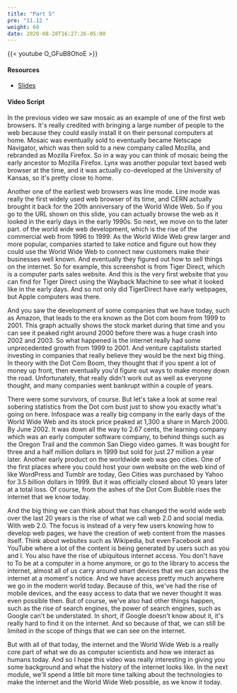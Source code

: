 ```yaml
---
title: "Part 5"
pre: "11.12 "
weight: 60
date: 2020-08-28T16:27:26-05:00
---
```


{{< youtube O_GFuB8OhoE >}}


#### Resources
* [Slides](../slides/10-History_of_the_Internet.pdf)

#### Video Script

In the previous video we saw mosaic as an example of one of the first web browsers. It's really credited with bringing a large number of people to the web because they could easily install it on their personal computers at home. Mosaic was eventually sold to eventually became Netscape Navigator, which was then sold to a new company called Mozilla, and rebranded as Mozilla Firefox. So in a way you can think of mosaic being the early ancestor to Mozilla Firefox. Lynx was another popular text based web browser at the time, and it was actually co-developed at the University of Kansas, so it's pretty close to home. 

Another one of the earliest web browsers was line mode. Line mode was really the first widely used web browser of its time, and CERN actually brought it back for the 20th anniversary of the World Wide Web. So if you go to the URL shown on this slide, you can actually browse the web as it looked in the early days in the early 1990s. So next, we move on to the later part. of the world wide web development, which is the rise of the commercial web from 1996 to 1999. As the World Wide Web grew larger and more popular, companies started to take notice and figure out how they could use the World Wide Web to connect new customers make their businesses well known. And eventually they figured out how to sell things on the internet. So for example, this screenshot is from Tiger Direct, which is a computer parts sales website. And this is the very first website that you can find for Tiger Direct using the Wayback Machine to see what it looked like in the early days. And so not only did TigerDirect have early webpages, but Apple computers was there. 

And you saw the development of some companies that we have today, such as Amazon, that leads to the era known as the Dot com boom from 1999 to 2001. This graph actually shows the stock market during that time and you can see it peaked right around 2000 before there was a huge crash into 2002 and 2003. So what happened is the internet really had some unprecedented growth from 1999 to 2001. And venture capitalists started investing in companies that really believe they would be the next big thing. In theory with the Dot Com Boom, they thought that if you spent a lot of money up front, then eventually you'd figure out ways to make money down the road. Unfortunately, that really didn't work out as well as everyone thought, and many companies went bankrupt within a couple of years. 

There were some survivors, of course. But let's take a look at some real sobering statistics from the Dot com bust just to show you exactly what's going on here. Infospace was a really big company in the early days of the World Wide Web and its stock price peaked at 1,300 a share in March 2000. By June 2002. It was down all the way to 2.67 cents, the learning company which was an early computer software company, to behind things such as the Oregon Trail and the common San Diego video games. It was bought for three and a half million dollars in 1999 but sold for just 27 million a year later. Another early product on the worldwide web was geo cities. One of the first places where you could host your own website on the web kind of like WordPress and Tumblr are today, Geo Cities was purchased by Yahoo for 3.5 billion dollars in 1999. But it was officially closed about 10 years later at a total loss. Of course, from the ashes of the Dot Com Bubble rises the internet that we know today. 

And the big thing we can think about that has changed the world wide web over the last 20 years is the rise of what we call web 2.0 and social media. With web 2.0. The focus is instead of a very few users knowing how to develop web pages, we have the creation of web content from the masses itself. Think about websites such as Wikipedia, but even Facebook and YouTube where a lot of the content is being generated by users such as you and I. You also have the rise of ubiquitous internet access. You don't have to To be at a computer in a home anymore, or go to the library to access the internet, almost all of us carry around smart devices that we can access the internet at a moment's notice. And we have access pretty much anywhere we go in the modern world today. Because of this, we've had the rise of mobile devices, and the easy access to data that we never thought it was even possible then. But of course, we've also had other things happen, such as the rise of search engines, the power of search engines, such as Google can't be understated. In short, if Google doesn't know about it, it's really hard to find it on the internet. And so because of that, we can still be limited in the scope of things that we can see on the internet. 

But with all of that today, the internet and the World Wide Web is a really core part of what we do as computer scientists and how we interact as humans today. And so I hope this video was really interesting in giving you some background and what the history of the internet looks like. In the next module, we'll spend a little bit more time talking about the technologies to make the internet and the World Wide Web possible, as we know it today.
